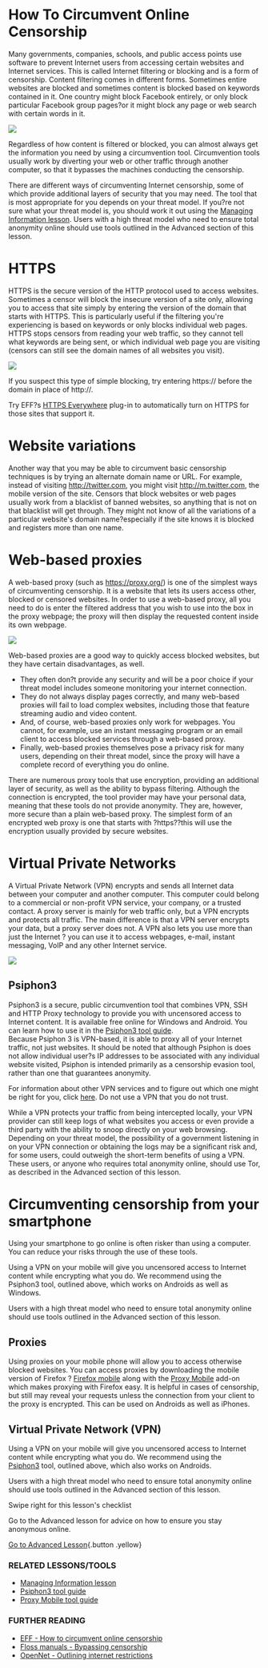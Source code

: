 How To Circumvent Online Censorship
===================================

Many governments, companies, schools, and public access points use
software to prevent Internet users from accessing certain websites and
Internet services. This is called Internet filtering or blocking and is
a form of censorship. Content filtering comes in different forms.
Sometimes entire websites are blocked and sometimes content is blocked
based on keywords contained in it. One country might block Facebook
entirely, or only block particular Facebook group pages?or it might
block any page or web search with certain words in it.

![](internetb1.png)

Regardless of how content is filtered or blocked, you can almost always
get the information you need by using a circumvention tool.
Circumvention tools usually work by diverting your web or other traffic
through another computer, so that it bypasses the machines conducting
the censorship.

There are different ways of circumventing Internet censorship, some of
which provide additional layers of security that you may need. The tool
that is most appropriate for you depends on your threat model. If you?re
not sure what your threat model is, you should work it out using the
[Managing Information lesson](umbrella://lesson/managing-information).
Users with a high threat model who need to ensure total anonymity online
should use tools outlined in the Advanced section of this lesson.

HTTPS
=====

HTTPS is the secure version of the HTTP protocol used to access
websites. Sometimes a censor will block the insecure version of a site
only, allowing you to access that site simply by entering the version of
the domain that starts with HTTPS. This is particularly useful if the
filtering you're experiencing is based on keywords or only blocks
individual web pages. HTTPS stops censors from reading your web traffic,
so they cannot tell what keywords are being sent, or which individual
web page you are visiting (censors can still see the domain names of all
websites you visit).

![](internetb2.png)

If you suspect this type of simple blocking, try entering https://
before the domain in place of http://.

Try EFF?s [HTTPS
Everywhere](https://www.eff.org/https-everywhere) plug-in to
automatically turn on HTTPS for those sites that support it.

Website variations
==================

Another way that you may be able to circumvent basic censorship
techniques is by trying an alternate domain name or URL. For example,
instead of visiting http://twitter.com, you might
visit http://m.twitter.com, the mobile version of the site. Censors that
block websites or web pages usually work from a blacklist of banned
websites, so anything that is not on that blacklist will get through.
They might not know of all the variations of a particular website's
domain name?especially if the site knows it is blocked and registers
more than one name.

Web-based proxies
=================

A web-based proxy (such as <https://proxy.org/>) is one of the simplest
ways of circumventing censorship. It is a website that lets its users
access other, blocked or censored websites. In order to use a web-based
proxy, all you need to do is enter the filtered address that you wish to
use into the box in the proxy webpage; the proxy will then display the
requested content inside its own webpage.

![](internetb3.png)

Web-based proxies are a good way to quickly access blocked websites, but
they have certain disadvantages, as well.

-   They often don?t provide any security and will be a poor choice if
    your threat model includes someone monitoring your
    internet connection.
-   They do not always display pages correctly, and many web-based
    proxies will fail to load complex websites, including those that
    feature streaming audio and video content.
-   And, of course, web-based proxies only work for webpages. You
    cannot, for example, use an instant messaging program or an email
    client to access blocked services through a web-based proxy.
-   Finally, web-based proxies themselves pose a privacy risk for many
    users, depending on their threat model, since the proxy will have a
    complete record of everything you do online.

There are numerous proxy tools that use encryption, providing an
additional layer of security, as well as the ability to bypass
filtering. Although the connection is encrypted, the tool provider may
have your personal data, meaning that these tools do not provide
anonymity. They are, however, more secure than a plain web-based proxy.
The simplest form of an encrypted web proxy is one that starts with
?https??this will use the encryption usually provided by secure
websites.

Virtual Private Networks
========================

A Virtual Private Network (VPN) encrypts and sends all Internet data
between your computer and another computer. This computer could belong
to a commercial or non-profit VPN service, your company, or a trusted
contact. A proxy server is mainly for web traffic only, but a VPN
encrypts and protects all traffic. The main difference is that a VPN
server encrypts your data, but a proxy server does not. A VPN also lets
you use more than just the Internet ? you can use it to access webpages,
e-mail, instant messaging, VoIP and any other Internet service.

![](internetb4.png)

Psiphon3
--------

Psiphon3 is a secure, public circumvention tool that combines VPN, SSH
and HTTP Proxy technology to provide you with uncensored access to
Internet content. It is available free online for Windows and Android.
You can learn how to use it in the [Psiphon3 tool
guide](umbrella://lesson/psiphon).\
Because Psiphon 3 is VPN-based, it is able to proxy all of your Internet
traffic, not just websites. It should be noted that although Psiphon is
does not allow individual user?s IP addresses to be associated with any
individual website visited, Psiphon is intended primarily as a
censorship evasion tool, rather than one that guarantees anonymity.

For information about other VPN services and to figure out which one
might be right for you,
click [here](http://torrentfreak.com/which-vpn-services-take-your-anonymity-seriously-2014-edition-140315/). Do
not use a VPN that you do not trust.

While a VPN protects your traffic from being intercepted locally, your
VPN provider can still keep logs of what websites you access or even
provide a third party with the ability to snoop directly on your web
browsing. Depending on your threat model, the possibility of a
government listening in on your VPN connection or obtaining the logs may
be a significant risk and, for some users, could outweigh the short-term
benefits of using a VPN. These users, or anyone who requires total
anonymity online, should use Tor, as described in the Advanced section
of this lesson.

Circumventing censorship from your smartphone
=============================================

Using your smartphone to go online is often risker than using a
computer. You can reduce your risks through the use of these tools.

Using a VPN on your mobile will give you uncensored access to Internet
content while encrypting what you do. We recommend using the
Psiphon3 tool, outlined above, which works on Androids as well as
Windows.

Users with a high threat model who need to ensure total anonymity online
should use tools outlined in the Advanced section of this lesson.

Proxies
-------

Using proxies on your mobile phone will allow you to access otherwise
blocked websites. You can access proxies by downloading the mobile
version of Firefox ? [Firefox
mobile](http://f-droid.org/repository/browse/?fdid=org.mozilla.firefox) along
with the [Proxy
Mobile](https://guardianproject.info/apps/proxymob-firefox-add-on/) add-on
which makes proxying with Firefox easy. It is helpful in cases of
censorship, but still may reveal your requests unless the connection
from your client to the proxy is encrypted. This can be used on Androids
as well as iPhones.

Virtual Private Network (VPN)
-----------------------------

Using a VPN on your mobile will give you uncensored access to Internet
content while encrypting what you do. We recommend using the
[Psiphon3](umbrella://lesson/psiphon) tool, outlined above, which also
works on Androids.

Users with a high threat model who need to ensure total anonymity online
should use tools outlined in the Advanced section of this lesson.

Swipe right for this lesson's checklist

Go to the Advanced lesson for advice on how to ensure you stay anonymous
online.

[Go to Advanced Lesson](umbrella://lesson/the-internet/1){.button
.yellow}

### RELATED LESSONS/TOOLS

-   [Managing Information
    lesson](umbrella://lesson/managing-information)
-   [Psiphon3 tool guide](umbrella://lesson/psiphon)
-   [Proxy Mobile tool guide](umbrella://lesson/proxy-mobile)

### FURTHER READING

-   [EFF - How to circumvent online
    censorship](https://ssd.eff.org/en/module/how-circumvent-online-censorship)
-   [Floss manuals - Bypassing
    censorship](en.flossmanuals.net/bypassing-censorship/)
-   [OpenNet - Outlining internet restrictions](https://opennet.net)

